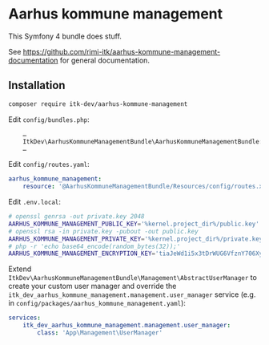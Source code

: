 # Aarhus kommune management

This Symfony 4 bundle does stuff.

See https://github.com/rimi-itk/aarhus-kommune-management-documentation for general documentation.

## Installation

```sh
composer require itk-dev/aarhus-kommune-management
```

Edit `config/bundles.php`:

```php
    …
    ItkDev\AarhusKommuneManagementBundle\AarhusKommuneManagementBundle::class => ['all' => true],
    …
```

Edit `config/routes.yaml`:

```yaml
aarhus_kommune_management:
    resource: '@AarhusKommuneManagementBundle/Resources/config/routes.xml'
```

Edit `.env.local`:

```sh
# openssl genrsa -out private.key 2048
AARHUS_KOMMUNE_MANAGEMENT_PUBLIC_KEY='%kernel.project_dir%/public.key'
# openssl rsa -in private.key -pubout -out public.key
AARHUS_KOMMUNE_MANAGEMENT_PRIVATE_KEY='%kernel.project_dir%/private.key'
# php -r 'echo base64_encode(random_bytes(32));'
AARHUS_KOMMUNE_MANAGEMENT_ENCRYPTION_KEY='tiaJeWd1i5x3tDrWUG6VfznY706XyDsHk/ZZPOH8eg0='
```

Extend `ItkDev\AarhusKommuneManagementBundle\Management\AbstractUserManager` to
create your custom user manager and override the
`itk_dev_aarhus_kommune_management.management.user_manager` service (e.g. in
`config/packages/aarhus_kommune_management.yaml`):

```yaml
services:
    itk_dev_aarhus_kommune_management.management.user_manager:
        class: 'App\Management\UserManager'
```
